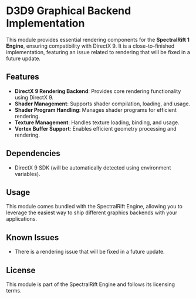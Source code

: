 # D3D9 Graphical Backend Implementation

This module provides essential rendering components for the **SpectralRift 1 Engine**, ensuring compatibility with DirectX 9. It is a close-to-finished implementation, featuring an issue related to rendering that will be fixed in a future update.

## Features
- **DirectX 9 Rendering Backend**: Provides core rendering functionality using DirectX 9.
- **Shader Management**: Supports shader compilation, loading, and usage.
- **Shader Program Handling**: Manages shader programs for efficient rendering.
- **Texture Management**: Handles texture loading, binding, and usage.
- **Vertex Buffer Support**: Enables efficient geometry processing and rendering.

## Dependencies
- DirectX 9 SDK (will be automatically detected using environment variables).

## Usage
This module comes bundled with the SpectralRift Engine, allowing you to leverage the easiest way to ship different graphics backends with your applications.

## Known Issues
- There is a rendering issue that will be fixed in a future update.

## License
This module is part of the SpectralRift Engine and follows its licensing terms.

